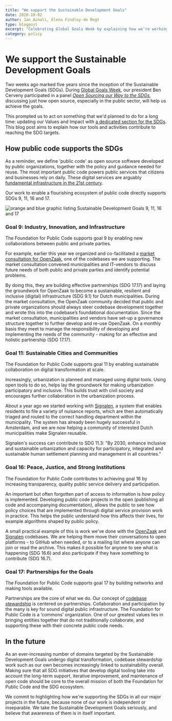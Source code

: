 ```yaml
---
title: "We support the Sustainable Development Goals"
date: 2020-10-02
author: Jan Ainali, Elena Findley-de Regt
type: blogpost
excerpt: "Celebrating Global Goals Week by explaining how we're working towards the SDGs"
category: policy
---
```


# We support the Sustainable Development Goals

Two weeks ago marked five years since the inception of the Sustainable Development Goals (SDGs). During [Global Goals Week](https://globalgoalsweek.org/), our president Ben Cerveny participated in a panel *[Open Sourcing our Way to the SDGs](https://www.youtube.com/watch?v=FkeQzL5q5t4&)*, discussing just how open source, especially in the public sector, will help us achieve the goals.

This prompted us to act on something that we'd planned to do for a long time: updating our Values and Impact with [a dedicated section for the SDGs](https://about.publiccode.net/activities/value-and-impact/sustainable-development-goals.html). This blog post aims to explain how our tools and activities contribute to reaching the SDG targets.

## How public code supports the SDGs

As a reminder, we define 'public code' as open source software developed by public organizations, together with the policy and guidance needed for reuse. The most important public code powers public services that citizens and businesses rely on daily. These digital services are arguably [fundamental infrastructure in the 21st century](https://www.youtube.com/watch?v=cnJtnZ9Cx1o&list=PL_5ziu2gADmDcp_ER8x2rcT1HOBaIe5cl&index=2&t=14s).

Our work to enable a flourishing ecosystem of public code directly supports SDGs 9, 11, 16 and 17.

![orange and blue graphic listing Sustainable Development Goals 9, 11, 16 and 17]({{site.url}}/assets/9-11-16-17.png)

### Goal 9: Industry, Innovation, and Infrastructure

The Foundation for Public Code supports goal 9 by enabling new collaborations between public and private parties.

For example, earlier this year we organized and co-facilitated a [market consultation for OpenZaak](https://github.com/open-zaak/open-zaak-market-consultation), one of the codebases we are supporting. The market consultation convened municipalities and IT-vendors to discuss future needs of both public and private parties and identify potential problems.

By doing this, they are building effective partnerships (SDG 17.17) and laying the groundwork for OpenZaak to become a sustainable, resilient and inclusive (digital) infrastructure (SDG 9.1) for Dutch municipalities. During the market consultation, the OpenZaak community decided that public and private organizations should always steer codebase development together and wrote this into the codebase’s foundational documentation. Since the market consultation, municipalities and vendors have set-up a governance structure together to further develop and re-use OpenZaak. On a monthly basis they meet to manage the responsibility of developing and implementing the needs of the community - making for an effective and holistic partnership (SDG 17.17).

### Goal 11: Sustainable Cities and Communities

The Foundation for Public Code supports goal 11 by enabling sustainable collaboration on digital transformation at scale.

Increasingly, urbanization is planned and managed using digital tools. Using open tools to do so, helps lay the groundwork for making urbanization participatory and inclusive. This builds trust with civil society and encourages further collaboration in the urbanization process.

About a year ago we started working with [Signalen](https://publiccode.net/codebases/signalen.html), a system that enables residents to file a variety of nuisance reports, which are then automatically triaged and routed to the correct handling department within the municipality. The system has already been hugely successful in Amsterdam, and we are now helping a community of interested Dutch municipalities make Signalen reusable.

Signalen's success can contribute to SDG 11.3: "By 2030, enhance inclusive and sustainable urbanization and capacity for participatory, integrated and sustainable human settlement planning and management in all countries."

### Goal 16: Peace, Justice, and Strong Institutions

The Foundation for Public Code contributes to achieving goal 16 by increasing transparency, quality public service delivery and participation.

An important but often forgotten part of access to information is *how* policy is implemented. Developing public code projects in the open (publishing all code and accompanying documentation), allows the public to see how policy choices that are implemented through digital service provision work in practice. This helps the public understand how this affects their lives, for example algorithms shaped by public policy.

A small practical example of this is work we've done with the [OpenZaak](https://publiccode.net/codebases/openzaak.html) and [Signalen](https://publiccode.net/codebases/signalen.html) codebases. We are helping them move their conversations to open platforms - to GitHub when needed, or to a mailing list where anyone can join or read the archive. This makes it possible for anyone to see what is happening (SDG 16.6) and also participate if they have something to contribute (SDG 16.7).

### Goal 17: Partnerships for the Goals

The Foundation for Public Code supports goal 17 by building networks and making tools available.

Partnerships are the core of what we do. Our concept of [codebase stewardship](https://publiccode.net/codebase-stewardship/) is centered on partnerships. Collaboration and participation by the many is key for sound digital public infrastructure. The Foundation for Public Code is a ‘commons’ organization. One of our greatest values lies in bringing entities together that do not traditionally collaborate, and supporting these with their concrete public code needs.

## In the future

As an ever-increasing number of domains targeted by the Sustainable Development Goals undergo digital transformation, codebase stewardship work such as our own becomes increasingly linked to sustainability overall. Making sure that all SDG initiatives that develop digital tooling take into account the long-term support, iterative improvement, and maintenance of open code should be core to the overall mission of both the Foundation for Public Code and the SDG ecosystem.

We commit to highlighting how we're supporting the SDGs in all our major projects in the future, because none of our work is independent or inseparable. We take the Sustainable Development Goals seriously, and believe that awareness of them is in itself important.
